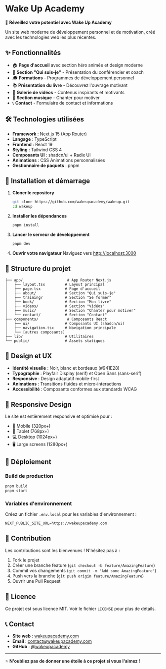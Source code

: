 # Wake Up Academy

🚀 **Réveillez votre potentiel avec Wake Up Academy**

Un site web moderne de développement personnel et de motivation, créé avec les technologies web les plus récentes.

## ✨ Fonctionnalités

- 🏠 **Page d'accueil** avec section héro animée et design moderne
- 👤 **Section "Qui suis-je"** - Présentation du conférencier et coach
- 🎓 **Formations** - Programmes de développement personnel
- 📚 **Présentation du livre** - Découvrez l'ouvrage motivant
- 🎥 **Galerie de vidéos** - Contenus inspirants et motivants
- 🎵 **Section musique** - Chanter pour motiver
- 📞 **Contact** - Formulaire de contact et informations

## 🛠️ Technologies utilisées

- **Framework** : Next.js 15 (App Router)
- **Langage** : TypeScript
- **Frontend** : React 19
- **Styling** : Tailwind CSS 4
- **Composants UI** : shadcn/ui + Radix UI
- **Animations** : CSS Animations personnalisées
- **Gestionnaire de paquets** : pnpm

## 🚀 Installation et démarrage

1. **Cloner le repository**
   ```bash
   git clone https://github.com/wakeupacademy/wakeup.git
   cd wakeup
   ```

2. **Installer les dépendances**
   ```bash
   pnpm install
   ```

3. **Lancer le serveur de développement**
   ```bash
   pnpm dev
   ```

4. **Ouvrir votre navigateur**
   Naviguez vers [http://localhost:3000](http://localhost:3000)

## 📁 Structure du projet

```
├── app/                    # App Router Next.js
│   ├── layout.tsx         # Layout principal
│   ├── page.tsx           # Page d'accueil
│   ├── about/             # Section "Qui suis-je"
│   ├── training/          # Section "Se former"
│   ├── book/              # Section "Mon livre"
│   ├── videos/            # Section "Vidéos"
│   ├── music/             # Section "Chanter pour motiver"
│   └── contact/           # Section "Contact"
├── components/             # Composants React
│   ├── ui/                # Composants UI (shadcn/ui)
│   ├── navigation.tsx     # Navigation principale
│   └── [autres composants]
├── lib/                   # Utilitaires
└── public/                # Assets statiques
```

## 🎨 Design et UX

- **Identité visuelle** : Noir, blanc et bordeaux (#941E28)
- **Typographie** : Playfair Display (serif) et Open Sans (sans-serif)
- **Responsive** : Design adaptatif mobile-first
- **Animations** : Transitions fluides et micro-interactions
- **Accessibilité** : Composants conformes aux standards WCAG

## 📱 Responsive Design

Le site est entièrement responsive et optimisé pour :
- 📱 Mobile (320px+)
- 📱 Tablet (768px+)
- 💻 Desktop (1024px+)
- 🖥️ Large screens (1280px+)

## 🚀 Déploiement

### Build de production
```bash
pnpm build
pnpm start
```

### Variables d'environnement
Créez un fichier `.env.local` pour les variables d'environnement :
```env
NEXT_PUBLIC_SITE_URL=https://wakeupacademy.com
```

## 🤝 Contribution

Les contributions sont les bienvenues ! N'hésitez pas à :
1. Fork le projet
2. Créer une branche feature (`git checkout -b feature/AmazingFeature`)
3. Commit vos changements (`git commit -m 'Add some AmazingFeature'`)
4. Push vers la branche (`git push origin feature/AmazingFeature`)
5. Ouvrir une Pull Request

## 📄 Licence

Ce projet est sous licence MIT. Voir le fichier `LICENSE` pour plus de détails.

## 📞 Contact

- **Site web** : [wakeupacademy.com](https://wakeupacademy.com)
- **Email** : contact@wakeupacademy.com
- **GitHub** : [@wakeupacademy](https://github.com/wakeupacademy)

---

⭐ **N'oubliez pas de donner une étoile à ce projet si vous l'aimez !** 